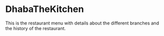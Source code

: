 # DhabaTheKitchen
This is the restaurant menu with details about the different branches and the history of the restaurant.
